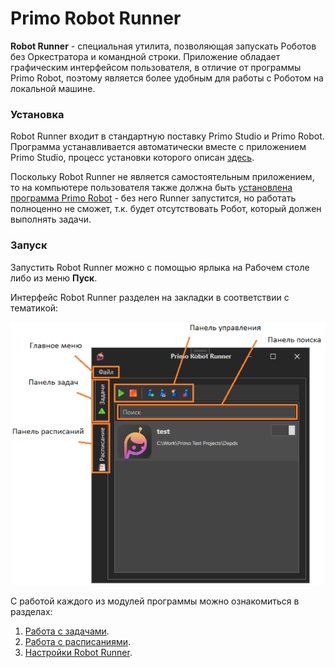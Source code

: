 # Primo Robot Runner

**Robot Runner** - специальная утилита, позволяющая запускать Роботов без Оркестратора и командной строки. Приложение обладает графическим интерфейсом пользователя, в отличие от программы Primo Robot, поэтому является более удобным для работы с Роботом на локальной машине.

### Установка

Robot Runner входит в стандартную поставку Primo Studio и Primo Robot. Программа устанавливается автоматически вместе с приложением Primo Studio, процесс установки которого описан [здесь](https://docs.primo-rpa.ru/primo-rpa/primo-studio/installation). 

Поскольку Robot Runner не является самостоятельным приложением, то на компьютере пользователя также должна быть [установлена программа Primo Robot](https://docs.primo-rpa.ru/primo-rpa/primo-robot/installation) - без него Runner запустится, но работать полноценно не сможет, т.к. будет отсутствовать Робот, который должен выполнять задачи. 


### Запуск 

Запустить Robot Runner можно с помощью ярлыка на Рабочем столе либо из меню **Пуск**.

Интерфейс Robot Runner разделен на закладки в соответствии с тематикой:

![](<../../.gitbook/assets/Интерфейс Runner.png>)

С работой каждого из модулей программы можно ознакомиться в разделах:

1. [Работа с задачами](https://docs.primo-rpa.ru/primo-rpa/primo-robot/robot-runner/modules/tasks).
2. [Работа с расписаниями](https://docs.primo-rpa.ru/primo-rpa/primo-robot/robot-runner/modules/schedules).
3. [Настройки Robot Runner](https://docs.primo-rpa.ru/primo-rpa/primo-robot/robot-runner/modules/settings).
